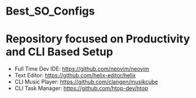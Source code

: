 # Best_SO_Configs

# Repository focused on Productivity and CLI Based Setup
- Full Time Dev IDE: https://github.com/neovim/neovim
- Text Editor: https://github.com/helix-editor/helix
- CLI Music Player: https://github.com/clangen/musikcube
- CLI Task Manager: https://github.com/htop-dev/htop
